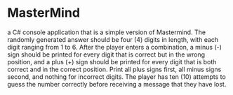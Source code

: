 # MasterMind
a C# console application that is a simple version of Mastermind.
The randomly generated answer should be four (4) digits in length, with each digit ranging from 1 to 6. After the player enters a combination, a minus (-) sign should be printed for every digit that is correct but in the wrong position, and a plus (+) sign should be printed for every digit that is both correct and in the correct position. Print all plus signs first, all minus signs second, and nothing for incorrect digits. The player has ten (10) attempts to guess the number correctly before receiving a message that they have lost.
